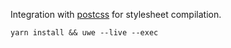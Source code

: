 Integration with [postcss][] for stylesheet compilation.

```
yarn install && uwe --live --exec
```

[postcss]: https://postcss.org/
